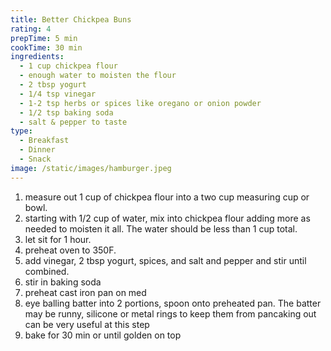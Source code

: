 ```yaml
---
title: Better Chickpea Buns
rating: 4
prepTime: 5 min
cookTime: 30 min
ingredients:
  - 1 cup chickpea flour
  - enough water to moisten the flour
  - 2 tbsp yogurt
  - 1/4 tsp vinegar
  - 1-2 tsp herbs or spices like oregano or onion powder
  - 1/2 tsp baking soda
  - salt & pepper to taste
type:
  - Breakfast
  - Dinner
  - Snack
image: /static/images/hamburger.jpeg
---
```

1. measure out 1 cup of chickpea flour into a two cup measuring cup or bowl.
2. starting with 1/2 cup of water, mix into chickpea flour adding more as needed to moisten it all. The water should be less than 1 cup total.
3. let sit for 1 hour.
4. preheat oven to 350F.
5. add vinegar, 2 tbsp yogurt, spices, and salt and pepper and stir until combined.
6. stir in baking soda
7. preheat cast iron pan on med
8. eye balling batter into 2 portions, spoon onto preheated pan. The batter may be runny, silicone or metal rings to keep them from pancaking out can be very useful at this step
9. bake for 30 min or until golden on top